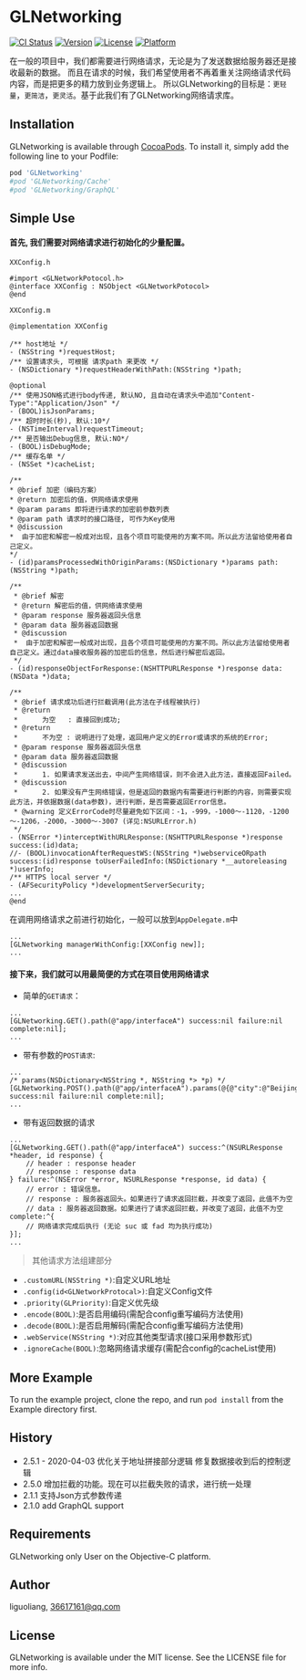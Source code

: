 # GLNetworking

[![CI Status](https://img.shields.io/travis/liandyii@msn.com/GLNetworking.svg?style=flat)](https://travis-ci.org/GL9700/GLNetworking)
[![Version](https://img.shields.io/cocoapods/v/GLNetworking.svg?style=flat)](https://cocoapods.org/pods/GLNetworking)
[![License](https://img.shields.io/cocoapods/l/GLNetworking.svg?style=flat)](https://cocoapods.org/pods/GLNetworking)
[![Platform](https://img.shields.io/cocoapods/p/GLNetworking.svg?style=flat)](https://cocoapods.org/pods/GLNetworking)

在一般的项目中，我们都需要进行网络请求，无论是为了发送数据给服务器还是接收最新的数据。
而且在请求的时候，我们希望使用者不再着重关注网络请求代码内容，而是把更多的精力放到业务逻辑上。
所以GLNetworking的目标是：`更轻量`，`更简洁`，`更灵活`。基于此我们有了GLNetworking网络请求库。

## Installation

GLNetworking is available through [CocoaPods](https://cocoapods.org). To install
it, simply add the following line to your Podfile:

```ruby
pod 'GLNetworking'
#pod 'GLNetworking/Cache'
#pod 'GLNetworking/GraphQL'
```

## Simple Use

#### 首先, 我们需要对网络请求进行初始化的少量配置。
`XXConfig.h`
```objc
#import <GLNetworkPotocol.h>
@interface XXConfig : NSObject <GLNetworkPotocol>
@end
```
`XXConfig.m`
```objc
@implementation XXConfig

/** host地址 */
- (NSString *)requestHost;
/** 设置请求头, 可根据 请求path 来更改 */
- (NSDictionary *)requestHeaderWithPath:(NSString *)path;

@optional
/** 使用JSON格式进行body传递, 默认NO, 且自动在请求头中追加"Content-Type":"Application/Json" */
- (BOOL)isJsonParams;
/** 超时时长(秒), 默认:10*/
- (NSTimeInterval)requestTimeout;
/** 是否输出Debug信息, 默认:NO*/
- (BOOL)isDebugMode;
/** 缓存名单 */
- (NSSet *)cacheList;

/**
* @brief 加密（编码方案）
* @return 加密后的值，供网络请求使用
* @param params 即将进行请求的加密前参数列表
* @param path 请求时的接口路径, 可作为Key使用
* @discussion
*  由于加密和解密一般成对出现，且各个项目可能使用的方案不同。所以此方法留给使用者自己定义。
*/
- (id)paramsProcessedWithOriginParams:(NSDictionary *)params path:(NSString *)path;

/**
 * @brief 解密
 * @return 解密后的值，供网络请求使用
 * @param response 服务器返回头信息
 * @param data 服务器返回数据
 * @discussion
 *  由于加密和解密一般成对出现，且各个项目可能使用的方案不同。所以此方法留给使用者自己定义。通过data接收服务器的加密后的信息，然后进行解密后返回。
 */
- (id)responseObjectForResponse:(NSHTTPURLResponse *)response data:(NSData *)data;

/**
 * @brief 请求成功后进行拦截调用(此方法在子线程被执行)
 * @return
 *      为空   : 直接回到成功;
 * @return
 *      不为空 : 说明进行了处理，返回用户定义的Error或请求的系统的Error;
 * @param response 服务器返回头信息
 * @param data 服务器返回数据
 * @discussion
 *      1. 如果请求发送出去，中间产生网络错误，则不会进入此方法，直接返回Failed。
 * @discussion
 *      2. 如果没有产生网络错误，但是返回的数据内有需要进行判断的内容，则需要实现此方法，并依据数据(data参数)，进行判断，是否需要返回Error信息。
 * @warning 定义ErrorCode时尽量避免如下区间：-1，-999，-1000～-1120，-1200～-1206，-2000，-3000～-3007 (详见:NSURLError.h)
 */
- (NSError *)interceptWithURLResponse:(NSHTTPURLResponse *)response success:(id)data;
//- (BOOL)invocationAfterRequestWS:(NSString *)webserviceORpath success:(id)response toUserFailedInfo:(NSDictionary *__autoreleasing *)userInfo;
/** HTTPS local server */
- (AFSecurityPolicy *)developmentServerSecurity;
...
@end
```
在调用网络请求之前进行初始化，一般可以放到`AppDelegate.m`中
```objc
...
[GLNetworking managerWithConfig:[XXConfig new]];
...
```

#### 接下来，我们就可以用最简便的方式在项目使用网络请求
* 简单的`GET请求`：
```objc
...
[GLNetworking.GET().path(@"app/interfaceA") success:nil failure:nil complete:nil];
...
```

* 带有参数的`POST请求`:
```objc
...
/* params(NSDictionary<NSString *, NSString *> *p) */
[GLNetworking.POST().path(@"app/interfaceA").params(@{@"city":@"Beijing",@"zip":@"100000"}) success:nil failure:nil complete:nil];
...
```

* 带有返回数据的请求
```objc
...
[GLNetworking.GET().path(@"app/interfaceA") success:^(NSURLResponse *header, id response) {
    // header : response header
    // response : response data
} failure:^(NSError *error, NSURLResponse *response, id data) {
    // error : 错误信息。
    // response : 服务器返回头。如果进行了请求返回拦截，并改变了返回，此值不为空
    // data : 服务器返回数据。如果进行了请求返回拦截，并改变了返回，此值不为空
complete:^{
    // 网络请求完成后执行 (无论 suc 或 fad 均为执行成功)
}];
...
```

> 其他请求方法组建部分
* `.customURL(NSString *)`:自定义URL地址
* `.config(id<GLNetworkProtocal>)`:自定义Config文件
* `.priority(GLPriority)`:自定义优先级
* `.encode(BOOL)`:是否启用编码(需配合config重写编码方法使用)
* `.decode(BOOL)`:是否启用解码(需配合config重写编码方法使用)
* `.webService(NSString *)`:对应其他类型请求(接口采用参数形式)
* `.ignoreCache(BOOL)`:忽略网络请求缓存(需配合config的cacheList使用)

## More Example

To run the example project, clone the repo, and run `pod install` from the Example directory first.

##   History
* 2.5.1 - 2020-04-03
    优化关于地址拼接部分逻辑
    修复数据接收到后的控制逻辑
* 2.5.0
    增加拦截的功能。现在可以拦截失败的请求，进行统一处理
* 2.1.1
    支持Json方式参数传递
* 2.1.0
    add GraphQL support


## Requirements

GLNetworking only User on the Objective-C platform.

## Author

liguoliang, 36617161@qq.com

## License

GLNetworking is available under the MIT license. See the LICENSE file for more info.

